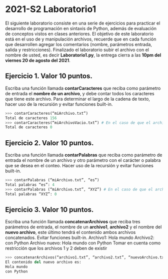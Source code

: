 # 2021-S2 Laboratorio1

El siguiente laboratorio consiste en una serie de ejercicios para practicar el desarrollo de programación en sintaxis de Python, además de evaluación de conceptos vistos en clases anteriores.
El objetivo de este laboratorio está en el uso de y manipulación archivos, recuerde que en cada función que desarrollen agregar los comentarios (nombre, parámetros entrada, salida y restricciones).
Finalizado el laboratorio subir el archivo con el nombre de usted, es decir **Laboratorio1.py**, la entrega cierra a las **10pm del viernes 20 de agosto del 2021**.



## Ejercicio 1. Valor 10 puntos.
Escriba una función llamada **contarCaracteres** que reciba como parámetro de entrada el **nombre de un archivo**, y debe contar todos los caracteres que tiene este archivo. Para determinar el largo de la cadena de texto, hacer uso de la recursión y evitar funciones built-in.

```python
>>> contarCaracteres(“miArchivo.txt”)
Total de caracteres 156
>>> contarCaracteres(“miArchivoVacio.txt”) # En el caso de que el archivo esté vacío
Total de caracteres 0
```

## Ejercicio 2. Valor 10 puntos.
Escriba una función llamada **contarPalabras** que reciba como parámetro de entrada el nombre de un archivo y otro parámetro con el carácter o palabra que se desea en el conteo. Hacer uso de la recursión y evitar funciones built-in.

```python
>>> contarPalabras (“miArchivo.txt”, “es”)
Total palabras “es”: 4
>>> contarPalabras (“miArchivo.txt”, “XYZ”) # En el caso de que el archivo no encuentre coincidencia
Total palabras “XYZ”: 0
```

## Ejercicio 3. Valor 10 puntos.
Escriba una función llamada **concatenarArchivos** que reciba tres parámetros de entrada, el nombre de un **archivo1**, **archivo2** y el nombre del **nuevo archivo**, este último tendrá el contenido ambos archivos concatenados. Evitar funciones built-in.
Archivo1:  Hola mundo
Archivo2: con Python
Archivo nuevo: Hola mundo con Python
Tomar en cuenta como restricción que los archivos 1 y 2 deben de existir

```python
>>> concatenarArchivos(“archivo1.txt”, “archivo2.txt”, “nuevoArchivo.txt”)
El contenido del nuevo archivo es: 
Hola mundo
con Python
```
